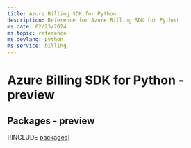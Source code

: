 ```yaml
---
title: Azure Billing SDK for Python
description: Reference for Azure Billing SDK for Python
ms.date: 02/23/2024
ms.topic: reference
ms.devlang: python
ms.service: billing
---
```

# Azure Billing SDK for Python - preview
## Packages - preview
[!INCLUDE [packages](billing-index.md)]